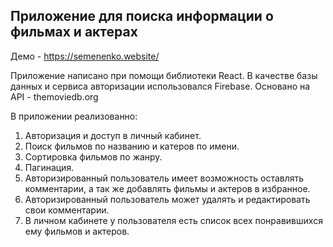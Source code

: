 ## Приложение для поиска информации о фильмах и актерах

Демо - https://semenenko.website/

Приложение написано при помощи библиотеки React. В качестве базы данных и сервиса авторизации использовался Firebase. Основано на API - themoviedb.org

В приложении реализованно:

1) Авторизация и доступ в личный кабинет.
2) Поиск фильмов по названию и катеров по имени.
3) Сортировка фильмов по жанру.
4) Пагинация.
5) Авторизированный пользователь имеет возможность оставлять комментарии, а так же добавлять фильмы и актеров в избранное.
6) Авторизированный пользователь может удалять и редактировать свои комментарии.
7) В личном кабинете у пользователя есть список всех понравившихся ему фильмов и актеров.

